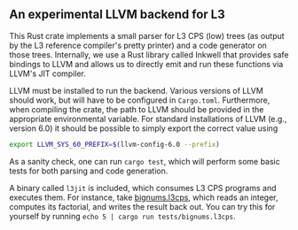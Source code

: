 ## An experimental LLVM backend for L3

This Rust crate implements a small parser for L3 CPS (low) trees (as output by the L3 reference compiler's pretty printer) and a code generator on those trees.
Internally, we use a Rust library called Inkwell that provides safe bindings to LLVM and allows us to directly emit and run these functions via LLVM's JIT compiler.

LLVM must be installed to run the backend. Various versions of LLVM should work, but will have to be configured in `Cargo.toml`. Furthermore, when compiling the crate, the path to LLVM should be provided in the appropriate environmental variable. For standard installations of LLVM (e.g., version 6.0) it should be possible to simply export the correct value using
```bash
export LLVM_SYS_60_PREFIX=$(llvm-config-6.0 --prefix)
```
As a sanity check, one can run `cargo test`, which will perform some basic tests for both parsing and code generation.

A binary called `l3jit` is included, which consumes L3 CPS programs and executes them.
For instance, take [bignums.l3cps](tests/bignums.l3cps), which reads an integer, computes its factorial, and writes the result back out.
You can try this for yourself by running `echo 5 | cargo run tests/bignums.l3cps`.
